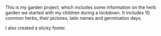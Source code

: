This is my garden project, which includes some information on the herb garden we started with my children during a lockdown.
It includes 10 common herbs, their pictures, latin names and germination days.



I also created a sticky footer. 